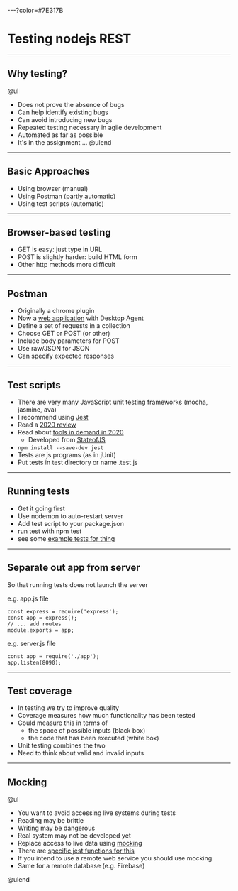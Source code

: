 ---?color=#7E317B

# Testing nodejs REST

---

## Why testing?

@ul
- Does not prove the absence of bugs
- Can help identify existing bugs
- Can avoid introducing new bugs
- Repeated testing necessary in agile development
- Automated as far as possible
- It's in the assignment ...
@ulend

---

## Basic Approaches

- Using browser (manual)
- Using Postman (partly automatic)
- Using test scripts (automatic)

---

## Browser-based testing

- GET is easy: just type in URL
- POST is slightly harder: build HTML form
- Other http methods more difficult

---

## Postman

- Originally a chrome plugin
- Now a [web application](https://www.postman.com/) with Desktop Agent
- Define a set of requests in a collection
- Choose GET or POST (or other)
- Include body parameters for POST
- Use raw/JSON for JSON
- Can specify expected responses

---

## Test scripts

- There are very many JavaScript unit testing frameworks (mocha, jasmine, ava)
- I recommend using [Jest](https://jestjs.io/)
- Read a [2020 review](hhttps://medium.com/welldone-software/an-overview-of-javascript-testing-7ce7298b9870)
- Read about [tools in demand in 2020](https://blog.logrocket.com/most-in-demand-javascript-testing-tools-in-2020/)
  - Developed from [StateofJS](https://2019.stateofjs.com/)
- `npm install --save-dev jest`
- Tests are js programs (as in jUnit)
- Put tests in test directory or name .test.js

---

## Running tests

- Get it going first
- Use nodemon to auto-restart server
- Add test script to your package.json
- run test with npm test
- see some [example tests for thing](https://github.com/stevenaeola/gitpitch/blob/master/prog/nodejs_testing/app.test.js) 

---

## Separate out app from server

So that running tests does not launch the server

e.g. app.js file
```
const express = require('express');
const app = express();
// ... add routes
module.exports = app;

```
e.g. server.js file
```
const app = require('./app');
app.listen(8090);

```

---

## Test coverage

- In testing we try to improve quality
- Coverage measures how much functionality has been tested
- Could measure this in terms of
  - the space of possible inputs (black box)
  - the code that has been executed (white box)
- Unit testing combines the two
- Need to think about  valid and invalid inputs

---

## Mocking

@ul
- You want to avoid accessing live systems during tests
- Reading may be brittle
- Writing may be dangerous
- Real system may not be developed yet
- Replace access to live data using [mocking](https://en.wikipedia.org/wiki/Mock_object)
- There are [specific jest functions for this](https://jestjs.io/docs/en/mock-functions.html)
- If you intend to use a remote web service you should use mocking
- Same for a remote database (e.g. Firebase) 

@ulend
